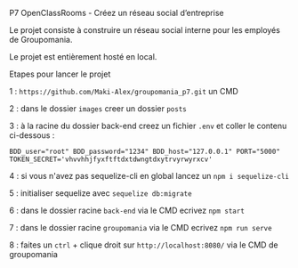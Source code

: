 P7 OpenClassRooms - Créez un réseau social d’entreprise

Le projet consiste à construire un réseau social interne pour les employés de Groupomania.

Le projet est entièrement hosté en local.

Etapes pour lancer le projet

1 : ``https://github.com/Maki-Alex/groupomania_p7.git`` un CMD

2 : dans le dossier ``images`` creer un dossier ``posts``

3 : à la racine du dossier back-end creez un fichier ``.env`` et coller le contenu ci-dessous :

``
BDD_user="root"
BDD_password="1234"
BDD_host="127.0.0.1"
PORT="5000"
TOKEN_SECRET='vhvvhhjfyxftftdxtdwngtdxytrvyrwyrxcv'
``

4 : si vous n'avez pas sequelize-cli en global lancez un ``npm i sequelize-cli``

5 : initialiser sequelize avec `` sequelize db:migrate ``

6 : dans le dossier racine ``back-end`` via le CMD ecrivez `` npm start ``

7 : dans le dossier racine ``groupomania`` via le CMD ecrivez `` npm run serve ``

8 : faites un ``ctrl`` + clique droit sur ``http://localhost:8080/`` via le CMD de groupomania 
